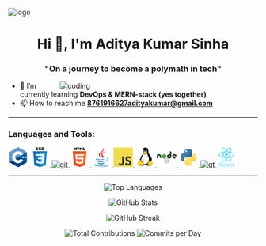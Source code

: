 ![logo](https://user-images.githubusercontent.com/65373279/148280039-301b677b-74e7-49f8-af75-15e7c9253d74.png)

<h1 align="center">Hi 👋, I'm Aditya Kumar Sinha</h1>
<h3 align="center">"On a journey to become a polymath in tech"</h3>

<img align="right" alt="coding" width="400" src="https://i.pinimg.com/originals/e8/f4/53/e8f453469a3ec97ecd354df465d73913.gif">


- 🌱 I’m currently learning **DevOps & MERN-stack (yes together)**  
- 📫 How to reach me **8761916627adityakumar@gmail.com**

---

<h3 align="left">Languages and Tools:</h3>
<p align="left"> 
  <a href="https://www.w3schools.com/cpp/" target="_blank"> <img src="https://raw.githubusercontent.com/devicons/devicon/master/icons/cplusplus/cplusplus-original.svg" alt="cplusplus" width="40" height="40"/> </a>
  <a href="https://www.w3schools.com/css/" target="_blank"> <img src="https://raw.githubusercontent.com/devicons/devicon/master/icons/css3/css3-original-wordmark.svg" alt="css3" width="40" height="40"/> </a>
  <a href="https://git-scm.com/" target="_blank"> <img src="https://www.vectorlogo.zone/logos/git-scm/git-scm-icon.svg" alt="git" width="40" height="40"/> </a>
  <a href="https://www.w3.org/html/" target="_blank"> <img src="https://raw.githubusercontent.com/devicons/devicon/master/icons/html5/html5-original-wordmark.svg" alt="html5" width="40" height="40"/> </a>
  <a href="https://www.java.com" target="_blank"> <img src="https://raw.githubusercontent.com/devicons/devicon/master/icons/java/java-original.svg" alt="java" width="40" height="40"/> </a>
  <a href="https://developer.mozilla.org/en-US/docs/Web/JavaScript" target="_blank"> <img src="https://raw.githubusercontent.com/devicons/devicon/master/icons/javascript/javascript-original.svg" alt="javascript" width="40" height="40"/> </a>
  <a href="https://www.linux.org/" target="_blank"> <img src="https://raw.githubusercontent.com/devicons/devicon/master/icons/linux/linux-original.svg" alt="linux" width="40" height="40"/> </a>
  <a href="https://nodejs.org" target="_blank"> <img src="https://raw.githubusercontent.com/devicons/devicon/master/icons/nodejs/nodejs-original-wordmark.svg" alt="nodejs" width="40" height="40"/> </a>
  <a href="https://www.python.org" target="_blank"> <img src="https://raw.githubusercontent.com/devicons/devicon/master/icons/python/python-original.svg" alt="python" width="40" height="40"/> </a>
  <a href="https://www.qt.io/" target="_blank"> <img src="https://upload.wikimedia.org/wikipedia/commons/0/0b/Qt_logo_2016.svg" alt="qt" width="40" height="40"/> </a>
  <a href="https://reactjs.org/" target="_blank"> <img src="https://raw.githubusercontent.com/devicons/devicon/master/icons/react/react-original-wordmark.svg" alt="react" width="40" height="40"/> </a>
</p>

---
<p align="center">
  <!-- Most Used Languages -->
  <img src="https://github-readme-stats.vercel.app/api/top-langs?username=adityakumar8761&show_icons=true&theme=radical&layout=compact" alt="Top Languages" />
</p>

<p align="center">
  <!-- GitHub Stats -->
  <img src="https://github-readme-stats.vercel.app/api?username=adityakumar8761&show_icons=true&theme=radical" alt="GitHub Stats" />
</p>

<p align="center">
  <!-- Streak Stats (Dynamic, uses contribution graph = accurate yearly commits) -->
  <img src="https://github-readme-streak-stats.herokuapp.com/?user=adityakumar8761&theme=radical" alt="GitHub Streak" />
</p>

<p align="center">
  <!-- Accurate Total Contributions & Commit Summary -->
  <img src="https://github-profile-summary-cards.vercel.app/api/cards/stats?username=adityakumar8761&theme=radical" alt="Total Contributions" />
  <img src="https://github-profile-summary-cards.vercel.app/api/cards/productive-time?username=adityakumar8761&theme=radical&utcOffset=5.5" alt="Commits per Day" />
</p>

